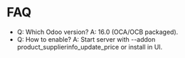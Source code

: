 # FAQ

- Q: Which Odoo version? A: 16.0 (OCA/OCB packaged).
- Q: How to enable? A: Start server with --addon product_supplierinfo_update_price or install in UI.
